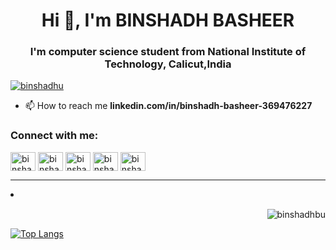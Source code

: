 <h1 align="center">Hi 👋, I'm BINSHADH BASHEER</h1>
<h3 align="center">I'm computer science student from National Institute of Technology, Calicut,India</h3>

<p align="left"> <a href="https://twitter.com/binshadhu" target="blank"><img src="https://img.shields.io/twitter/follow/binshadhu?logo=twitter&style=for-the-badge" alt="binshadhu" /></a> </p>

- 📫 How to reach me **linkedin.com/in/binshadh-basheer-369476227**

<h3 align="left">Connect with me:</h3>

<div>
<p align="left">
<a href="https://twitter.com/binshadhu" target="blank"><img align="center" src="https://raw.githubusercontent.com/rahuldkjain/github-profile-readme-generator/master/src/images/icons/Social/twitter.svg" alt="binshadhu" height="30" width="40" /></a>
<a href="https://linkedin.com/in/binshadh-basheer-369476227" target="blank"><img align="center" src="https://raw.githubusercontent.com/rahuldkjain/github-profile-readme-generator/master/src/images/icons/Social/linked-in-alt.svg" alt="binshadh-basheer-369476227" height="30" width="40" /></a>
<a href="https://instagram.com/binshadh_basheer" target="blank"><img align="center" src="https://raw.githubusercontent.com/rahuldkjain/github-profile-readme-generator/master/src/images/icons/Social/instagram.svg" alt="binshadh_basheer" height="30" width="40" /></a>
<a href="https://www.codechef.com/users/binshadh" target="blank"><img align="center" src="https://cdn.jsdelivr.net/npm/simple-icons@3.1.0/icons/codechef.svg" alt="binshadh" height="30" width="40" /></a>
<a href="https://www.leetcode.com/binshadhubasheer" target="blank"><img align="center" src="https://raw.githubusercontent.com/rahuldkjain/github-profile-readme-generator/master/src/images/icons/Social/leet-code.svg" alt="binshadhubasheer" height="30" width="40" /></a>
</p>
</div>


---------------------------------------------------------------------------------------------------------------------------------------------------------

<li><p align="right" style={padding:".5rem";}>&nbsp;<img align="center" src="https://github-readme-stats.vercel.app/api?username=binshadhbu&show_icons=true&theme=dark&locale=en" alt="binshadhbu" /></p>


  [![Top Langs](https://github-readme-stats.vercel.app/api/top-langs/?username=binshadhbu&count_private=true&show_icons=true&theme=radical)](https://github.com/anuraghazra/github-readme-stats)
